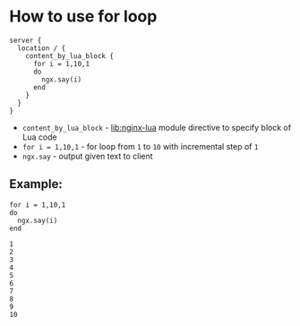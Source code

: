 # How to use for loop

```nginx
server {
  location / {
    content_by_lua_block {
      for i = 1,10,1
      do 
        ngx.say(i)
      end
    }
  }
}
```

- `content_by_lua_block` - [lib:nginx-lua](/nginx-lua/how-to-install-nginx-lua-module-in-ubuntu-ubuntuversion) module directive to specify block of Lua code
- `for i = 1,10,1` - for loop from `1` to `10` with incremental step of `1`
- `ngx.say` - output given text to client

## Example: 
```nginx
for i = 1,10,1
do 
  ngx.say(i)
end
```
```
1
2
3
4
5
6
7
8
9
10

```

